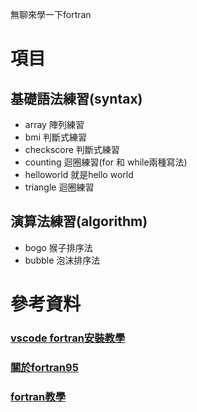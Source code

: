 無聊來學一下fortran
# 項目
## 基礎語法練習(syntax)
* array 陣列練習
* bmi 判斷式練習
* checkscore 判斷式練習
* counting 迴圈練習(for 和 while兩種寫法)
* helloworld 就是hello world
* triangle 迴圈練習
## 演算法練習(algorithm)
* bogo 猴子排序法
* bubble 泡沫排序法

# 參考資料
### [vscode fortran安裝教學](https://www.youtube.com/watch?v=RrsoM6wVEWE&pp=ygUeZm9ydHJhbiBpbiB2aXN1YWwgc3R1ZGlvIGNvZGUg)

### [關於fortran95](https://en.wikipedia.org/wiki/Fortran_95_language_features)

### [fortran教學](https://www.youtube.com/watch?v=__2UgFNYgf8)